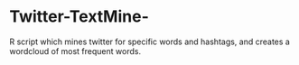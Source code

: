 # Twitter-TextMine-
R script which mines twitter for specific words and hashtags, and creates a wordcloud of most frequent words.    
